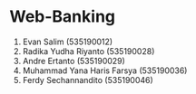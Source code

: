 # Web-Banking

1. Evan Salim (535190012)
2. Radika Yudha Riyanto (535190028)
3. Andre Ertanto (535190029)
4. Muhammad Yana Haris Farsya (535190036)
5. Ferdy Sechannandito (535190046)
